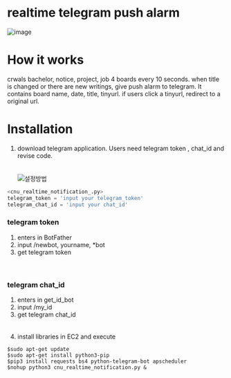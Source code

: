 # realtime telegram push alarm
![image](https://user-images.githubusercontent.com/45138206/93852677-6d55a700-fced-11ea-985a-d31a56cdbf2a.png)

# How it works
crwals bachelor, notice, project, job 4 boards every 10 seconds. when title is changed or there are new writings, give push alarm to telegram. It contains board name, date, title, tinyurl. if users click a tinyurl, redirect to a original url.

# Installation
1. download telegram application. Users need telegram token , chat_id and revise code.  
<br/><br/>
![설정방법](https://user-images.githubusercontent.com/45138206/93852868-c7ef0300-fced-11ea-9220-6a2b9f97d1ce.png)

```python
<cnu_realtime_notification_.py>
telegram_token = 'input your telegram_token'
telegram_chat_id = 'input your chat_id'
```

### telegram token  
1. enters in BotFather  
2. input /newbot, yourname, *bot  
3. get telegram token  
<br/><br/>
### telegram chat_id  
1. enters in get_id_bot  
2. input /my_id  
3. get telegram chat_id  
<br/><br/>
2. install libraries in EC2 and execute  

```linux
$sudo apt-get update
$sudo apt-get install python3-pip
$pip3 install requests bs4 python-telegram-bot apscheduler
$nohup python3 cnu_realtime_notification.py & 
```
